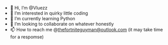 - 👋 Hi, I’m @Vluezz
- 👀 I’m interested in quirky little coding
- 🌱 I’m currently learning Python
- 💞️ I’m looking to collaborate on whatever honestly
- 📫 How to reach me @thefortniteguyman@outlook.com (it may take time for a respomse)

<!---
Vluezz/Vluezz is a ✨ special ✨ repository because its `README.md` (this file) appears on your GitHub profile.
You can click the Preview link to take a look at your changes.
--->
